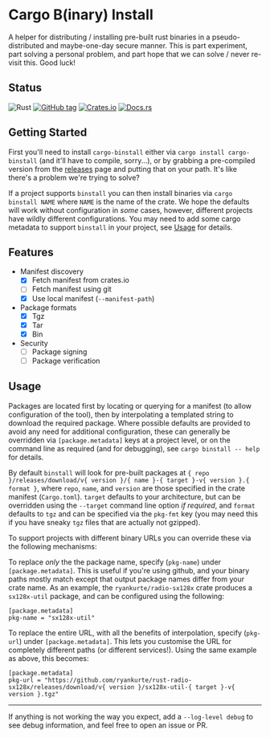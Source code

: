 # Cargo B(inary) Install

A helper for distributing / installing pre-built rust binaries in a pseudo-distributed and maybe-one-day secure manner. 
This is part experiment, part solving a personal problem, and part hope that we can solve / never re-visit this. Good luck!

## Status

![Rust](https://github.com/ryankurte/cargo-binstall/workflows/Rust/badge.svg)
[![GitHub tag](https://img.shields.io/github/tag/ryankurte/cargo-binstall.svg)](https://github.com/ryankurte/cargo-binstall)
[![Crates.io](https://img.shields.io/crates/v/cargo-binstall.svg)](https://crates.io/crates/cargo-binstall)
[![Docs.rs](https://docs.rs/cargo-binstall/badge.svg)](https://docs.rs/cargo-binstall)


## Getting Started

First you'll need to install `cargo-binstall` either via `cargo install cargo-binstall` (and it'll have to compile, sorry...), or by grabbing a pre-compiled version from the [releases](https://github.com/ryankurte/cargo-binstall/releases) page and putting that on your path. It's like there's a problem we're trying to solve?

If a project supports `binstall` you can then install binaries via `cargo binstall NAME` where `NAME` is the name of the crate. We hope the defaults will work without configuration in _some_ cases, however, different projects have wildly different configurations. You may need to add some cargo metadata to support `binstall` in your project, see [Usage](#Usage) for details.


## Features

- Manifest discovery
  - [x] Fetch manifest from crates.io
  - [ ] Fetch manifest using git
  - [x] Use local manifest (`--manifest-path`)
- Package formats
  - [x] Tgz
  - [x] Tar
  - [x] Bin
- Security
  - [ ] Package signing
  - [ ] Package verification

## Usage

Packages are located first by locating or querying for a manifest (to allow configuration of the tool), then by interpolating a templated string to download the required package. Where possible defaults are provided to avoid any need for additional configuration, these can generally be overridden via `[package.metadata]` keys at a project level, or on the command line as required (and for debugging), see `cargo binstall -- help` for details.


By default `binstall` will look for pre-built packages at `{ repo }/releases/download/v{ version }/{ name }-{ target }-v{ version }.{ format }`, where `repo`, `name`, and `version` are those specified in the crate manifest (`Cargo.toml`).
`target` defaults to your architecture, but can be overridden using the `--target` command line option _if required_, and `format` defaults to `tgz` and can be specified via the `pkg-fmt` key (you may need this if you have sneaky `tgz` files that are actually not gzipped).

To support projects with different binary URLs you can override these via the following mechanisms:

To replace _only_ the the package name, specify (`pkg-name`) under `[package.metadata]`. This is useful if you're using github, and your binary paths mostly match except that output package names differ from your crate name. As an example, the `ryankurte/radio-sx128x` crate produces a `sx128x-util` package, and can be configured using the following:

```
[package.metadata]
pkg-name = "sx128x-util"
```

To replace the entire URL, with all the benefits of interpolation, specify (`pkg-url`) under `[package.metadata]`.
This lets you customise the URL for completely different paths (or different services!). Using the same example as above, this becomes:

```
[package.metadata]
pkg-url = "https://github.com/ryankurte/rust-radio-sx128x/releases/download/v{ version }/sx128x-util-{ target }-v{ version }.tgz"
```

---

If anything is not working the way you expect, add a `--log-level debug` to see debug information, and feel free to open an issue or PR.
